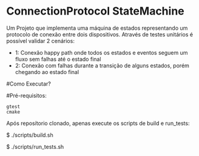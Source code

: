 # ConnectionProtocol StateMachine

Um Projeto que implementa uma máquina de estados representando um protocolo de conexão entre dois dispositivos.
Através de testes unitários é possível validar 2 cenários:
 - 1: Conexão happy path onde todos os estados e eventos seguem um fluxo sem falhas até o estado final
 - 2: Conexão com falhas durante a transição de alguns estados, porém chegando ao estado final

#Como Executar?

#Pré-requisitos:

    gtest
    cmake

Após reposítorio clonado, apenas execute os scripts de build e run_tests:

$ ./scripts/build.sh

$ ./scripts/run_tests.sh
